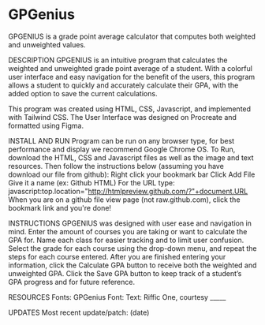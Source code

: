 # GPGenius
GPGENIUS is a grade point average calculator that computes both weighted and unweighted values.

DESCRIPTION
GPGENIUS is an intuitive program that calculates the weighted and unweighted grade point average of a student. With a colorful user interface and easy navigation for the benefit of the users, this program allows a student to quickly and accurately calculate their GPA, with the added option to save the current calculations. 

This program was created using HTML, CSS, Javascript, and implemented with Tailwind CSS. The User Interface was designed on Procreate and formatted using Figma.

INSTALL AND RUN
Program can be run on any browser type, for best performance and display we recommend Google Chrome OS. To Run, download the HTML, CSS and Javascript files as well as the image and text resources. Then follow the instructions below (assuming you have download our file from github):
Right click your bookmark bar
Click Add File
Give it a name (ex: Github HTML) 
For the URL type: 
javascript:top.location="http://htmlpreview.github.com/?"+document.URL 
When you are on a github file view page (not raw.github.com), click the bookmark link and you're done!

INSTRUCTIONS
GPGENIUS was designed with user ease and navigation in mind. Enter the amount of courses you are taking or want to calculate the GPA for. Name each class for easier tracking and to limit user confusion. Select the grade for each course using the drop-down menu, and repeat the steps for each course entered. After you are finished entering your information, click the Calculate GPA button to receive both the weighted and unweighted GPA. Click the Save GPA button to keep track of a student’s GPA progress and for future reference.

RESOURCES
Fonts: 
GPGenius Font: 
Text: Riffic One, courtesy _____

UPDATES
Most recent update/patch: (date)
